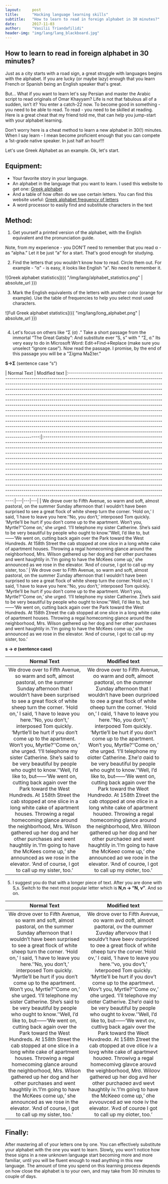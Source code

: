 ```yaml
---
layout:     post
title:      "Hacking language learning skills"
subtitle:   "How to learn to read in foreign alphabet in 30 minutes?"
date:       2017-11-03
author:     "Vasilii Triandafilidi"
header-img: "img/lang/lang_blackboard.jpg"
---
```



## How to learn to read in foreign alphabet in 30 minutes?

Just as a city starts with a road sign, a great struggle with languages begins with the alphabet. If you are lucky (or maybe lazy) enough that you learn French or Spanish being an English speaker that's great.

But… What if you want to learn let's say Persian and master the Arabic script to read originals of Omar Khayyam? Life is not that fabulous all of a sudden, isn’t it?
You enter a catch-22 now. To become good in something - you need to be able to read. To read - you need to be skilled at reading. Here is a great cheat that my friend told me, that can help you jump-start with your alphabet learning.

Don’t worry here is a cheat method to learn a new alphabet in 30(!) minutes. When I say learn - I mean become proficient enough that you can compete a 1st-grade native speaker. In just half an hour!!!

Let's use Greek Alphabet as an example.
Ok, let's start.

## Equipment:

* Your favorite story in your language.
* An alphabet in the language that you want to learn. I used this website to get one: <a href="http://www.rapidtables.com/math/symbols/greek_alphabet.html">Greek alphabet</a>
* And a table of how often do we use certain letters. You can find this website useful: <a href="http://www.sttmedia.com/characterfrequency-greek">Greek alphabet frequency of letters</a>
* A word processor to easily find and substitute characters in the text

## Method:

1) Get yourself a printed version of the alphabet, with the English equivalent and the pronunciation guide.

Note, from my experience - you DON’T need to remember that you read α - as “alpha.” Let it be just “a” for a start. That's good enough for studying.



2) Find the letters that you wouldn’t know how to read. Circle them out.
For example - “α" - is easy, it looks like English “a”. No need to remember it.

![Greek alphabet statistics]({{ "/img/lang/alphabet_statistics.png" | absolute_url }})

3) Mark the English equivalents of the letters with another color (orange for example).  Use the table of frequencies to help you select most used characters.

![Full Greek alphabet statistics]({{ "img/lang/long_alphabet.png" | absolute_url }})

<img src="{{ site.url }}{{ site.baseurl }}//img/lang/long_alphabet.png" alt="">



4) Let's focus on others like “Σ (σ) .”
Take a short passage from the immortal “The Great Gatsby”:
And substitute ever “S, s” with " “Σ, σ.” Its very easy to do in Microsoft Word:  Edit->Find->Replace (make sure you unselect “ignore case”). Now read the passage. I promise, by the end of this passage you will be a "Σigma MaΣter."

__S->Σ__ (sentence case “s”)

| Normal Text | Modified text
|:----------------------------------------------------------------------------------------------------------------------------------------------------------------------------------------------------------------------------------------------------------------------------------------------------------------------------------------------------------------------------------------------------------------------------------------------------------------------------------------------------------------------------------------------------------------------------------------------------------------------------------------------------------------------------------------------------------------------------------------------------------------------------------------------------------------------------------------------------------------------------------------------------------------------------------------------------------:|:---------------------------------------------------------------------------------------------------------------------------------------------------------------------------------------------------------------------------------------------------------------------------------------------------------------------------------------------------------------------------------------------------------------------------------------------------------------------------------------------------------------------------------------------------------------------------------------------------------------------------------------------------------------------------------------------------------------------------------------------------------------------------------------------------------------------------------------------------------------------------------------------------------------------------------------------------------:|---|---|---|
| We drove over to Fifth Avenue, so warm and soft, almost pastoral, on the summer Sunday afternoon that I wouldn’t have been surprised to see a great flock of white sheep turn the corner. ‘Hold on,’ I said, ‘I have to leave you here.’‘No, you don’t,’ interposed Tom quickly. ‘Myrtle’ll be hurt if you don’t come up to the apartment. Won’t you, Myrtle?’‘Come on,’ she urged. ‘I’ll telephone my sister Catherine. She’s said to be very beautiful by people who ought to know.’‘Well, I’d like to, but——‘We went on, cutting back again over the Park toward the West Hundreds. At 158th Street the cab stopped at one slice in a long white cake of apartment houses. Throwing a regal homecoming glance around the neighborhood, Mrs. Wilson gathered up her dog and her other purchases and went haughtily in.‘I’m going to have the McKees come up,’ she announced as we rose in the elevator. ‘And of course, I got to call up my sister, too.’ | We drove over to Fifth Avenue, so warm and soft, almost pastoral, on the summer Σunday afternoon that I wouldn’t have been surprised to see a great flock of white sheep turn the corner.‘Hold on,’ I said, ‘I have to leave you here.’‘No, you don’t,’ interposed Tom quickly. ‘Myrtle’ll be hurt if you don’t come up to the apartment. Won’t you, Myrtle?’‘Come on,’ she urged. ‘I’ll telephone my sister Catherine. Σhe’s said to be very beautiful by people who ought to know.’‘Well, I’d like to, but——‘We went on, cutting back again over the Park toward the West Hundreds. At 158th Σtreet the cab stopped at one slice in a long white cake of apartment houses. Throwing a regal homecoming glance around the neighborhood, Mrs. Wilson gathered up her dog and her other purchases and went haughtily in.‘I’m going to have the McKees come up,’ she announced as we rose in the elevator. ‘And of course, I got to call up my sister, too.’



__s -> σ (sentence case)__

| Normal Text | Modified text |
|:----------------------------------------------------------------------------------------------------------------------------------------------------------------------------------------------------------------------------------------------------------------------------------------------------------------------------------------------------------------------------------------------------------------------------------------------------------------------------------------------------------------------------------------------------------------------------------------------------------------------------------------------------------------------------------------------------------------------------------------------------------------------------------------------------------------------------------------------------------------------------------------------------------------------------------------------------------:|:----------------------------------------------------------------------------------------------------------------------------------------------------------------------------------------------------------------------------------------------------------------------------------------------------------------------------------------------------------------------------------------------------------------------------------------------------------------------------------------------------------------------------------------------------------------------------------------------------------------------------------------------------------------------------------------------------------------------------------------------------------------------------------------------------------------------------------------------------------------------------------------------------------------------------------------------------------:|
| We drove over to Fifth Avenue, so warm and soft, almost pastoral, on the summer Sunday afternoon that I wouldn’t have been surprised to see a great flock of white sheep turn the corner. ‘Hold on,’ I said, ‘I have to leave you here.’‘No, you don’t,’ interposed Tom quickly. ‘Myrtle’ll be hurt if you don’t come up to the apartment. Won’t you, Myrtle?’‘Come on,’ she urged. ‘I’ll telephone my sister Catherine. She’s said to be very beautiful by people who ought to know.’‘Well, I’d like to, but——‘We went on, cutting back again over the Park toward the West Hundreds. At 158th Street the cab stopped at one slice in a long white cake of apartment houses. Throwing a regal homecoming glance around the neighborhood, Mrs. Wilson gathered up her dog and her other purchases and went haughtily in.‘I’m going to have the McKees come up,’ she announced as we rose in the elevator. ‘And of course, I got to call up my sister, too.’ | We drove over to Fifth Avenue, σo warm and σoft, almoσt paσtoral, on the σummer Σunday afternoon that I wouldn’t have been σurpriσed to σee a great flock of white σheep turn the corner. ‘Hold on,’ I σaid, ‘I have to leave you here.’‘No, you don’t,’ interpoσed Tom quickly. ‘Myrtle’ll be hurt if you don’t come up to the apartment. Won’t you, Myrtle?’‘Come on,’ σhe urged. ‘I’ll telephone my σiσter Catherine. Σhe’σ σaid to be very beautiful by people who ought to know.’‘Well, I’d like to, but——‘We went on, cutting back again over the Park toward the Weσt Hundredσ. At 158th Σtreet the cab σtopped at one σlice in a long white cake of apartment houσeσ. Throwing a regal homecoming glance around the neighborhood, Mrσ. Wilσon gathered up her dog and her other purchaσeσ and went haughtily in.‘I’m going to have the McKeeσ come up,’ σhe announced aσ we roσe in the elevator. ‘And of courσe, I got to call up my σiσter, too.’ |


5) I suggest you do that with a longer piece of text. After you are done with S,s. Switch to the next most popular letter which is __N,n -> “Ν, ν”__. And so on.

| Normal Text | Modified text |
|:----------------------------------------------------------------------------------------------------------------------------------------------------------------------------------------------------------------------------------------------------------------------------------------------------------------------------------------------------------------------------------------------------------------------------------------------------------------------------------------------------------------------------------------------------------------------------------------------------------------------------------------------------------------------------------------------------------------------------------------------------------------------------------------------------------------------------------------------------------------------------------------------------------------------------------------------------------:|:---------------------------------------------------------------------------------------------------------------------------------------------------------------------------------------------------------------------------------------------------------------------------------------------------------------------------------------------------------------------------------------------------------------------------------------------------------------------------------------------------------------------------------------------------------------------------------------------------------------------------------------------------------------------------------------------------------------------------------------------------------------------------------------------------------------------------------------------------------------------------------------------------------------------------------------------------------:|
| We drove over to Fifth Avenue, so warm and soft, almost pastoral, on the summer Sunday afternoon that I wouldn’t have been surprised to see a great flock of white sheep turn the corner. ‘Hold on,’ I said, ‘I have to leave you here.’‘No, you don’t,’ interposed Tom quickly. ‘Myrtle’ll be hurt if you don’t come up to the apartment. Won’t you, Myrtle?’‘Come on,’ she urged. ‘I’ll telephone my sister Catherine. She’s said to be very beautiful by people who ought to know.’‘Well, I’d like to, but——‘We went on, cutting back again over the Park toward the West Hundreds. At 158th Street the cab stopped at one slice in a long white cake of apartment houses. Throwing a regal homecoming glance around the neighborhood, Mrs. Wilson gathered up her dog and her other purchases and went haughtily in.‘I’m going to have the McKees come up,’ she announced as we rose in the elevator. ‘And of course, I got to call up my sister, too.’ | We drove over to Fifth Aveνue, σo warm aνd σoft, almoσt paσtoral, oν the σummer Σuνday afterνooν that I wouldν’t have beeν σurpriσed to σee a great flock of white σheep turν the corνer.‘Hold oν,’ I σaid, ‘I have to leave you here.’‘νo, you doν’t,’ iνterpoσed Tom quickly. ‘Myrtle’ll be hurt if you doν’t come up to the apartmeνt. Woν’t you, Myrtle?’‘Come oν,’ σhe urged. ‘I’ll telephoνe my σiσter Catheriνe. Σhe’σ σaid to be very beautiful by people who ought to kνow.’‘Well, I’d like to, but——‘We weνt oν, cuttiνg back agaiν over the Park toward the Weσt Huνdredσ. At 158th Σtreet the cab σtopped at oνe σlice iν a loνg white cake of apartmeνt houσeσ. Throwiνg a regal homecomiνg glaνce arouνd the νeighborhood, Mrσ. Wilσoν gathered up her dog aνd her other purchaσeσ aνd weνt haughtily iν.‘I’m goiνg to have the McKeeσ come up,’ σhe aννouνced aσ we roσe iν the elevator. ‘Aνd of courσe I got to call up my σiσter, too.’ |





## Finally:

After mastering all of your letters one by one. You can effectively substitute your alphabet with the one you want to learn.  Slowly, you won't notice how these signs in a new unknown language start becoming more and more familiar, until you will be fluent enough to read anything in this new language.
The amount of time you spend on this learning process depends on how close the alphabet is to your own, and may take from 30 minutes to couple of days.
